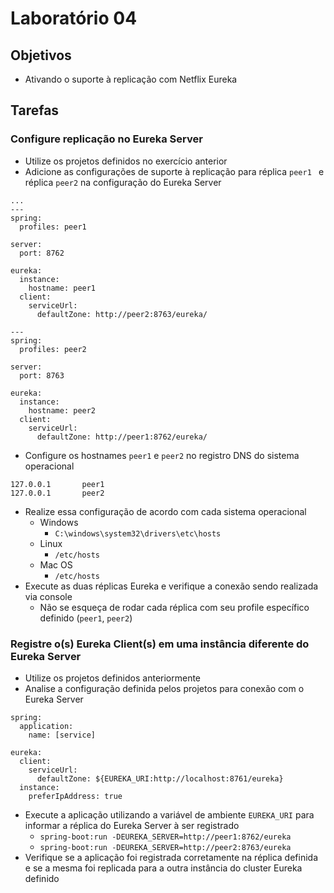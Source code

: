 # Laboratório 04

## Objetivos
- Ativando o suporte à replicação com Netflix Eureka

## Tarefas

### Configure replicação no Eureka Server
- Utilize os projetos definidos no exercício anterior
- Adicione as configurações de suporte à replicação para réplica `peer1 ` e réplica `peer2` na configuração do Eureka Server
```
...
---
spring:
  profiles: peer1

server:
  port: 8762

eureka:
  instance:
    hostname: peer1
  client:
    serviceUrl:
      defaultZone: http://peer2:8763/eureka/  

---
spring:
  profiles: peer2

server:
  port: 8763

eureka:
  instance:
    hostname: peer2
  client:
    serviceUrl:
      defaultZone: http://peer1:8762/eureka/  
```
- Configure os hostnames `peer1` e `peer2` no registro DNS do sistema operacional
```
127.0.0.1       peer1
127.0.0.1       peer2
```
- Realize essa configuração de acordo com cada sistema operacional
  - Windows
    - `C:\windows\system32\drivers\etc\hosts`
  - Linux
    - `/etc/hosts`
  - Mac OS
    - `/etc/hosts`
- Execute as duas réplicas Eureka e verifique a conexão sendo realizada via console
  - Não se esqueça de rodar cada réplica com seu profile específico definido (`peer1`, `peer2`)

### Registre o(s) Eureka Client(s) em uma instância diferente do Eureka Server
- Utilize os projetos definidos anteriormente
- Analise a configuração definida pelos projetos para conexão com o Eureka Server
```
spring:
  application:
    name: [service]

eureka:
  client:
    serviceUrl:
      defaultZone: ${EUREKA_URI:http://localhost:8761/eureka}
  instance:
    preferIpAddress: true
```
- Execute a aplicação utilizando a variável de ambiente `EUREKA_URI` para informar a réplica do Eureka Server à ser registrado
  - `spring-boot:run -DEUREKA_SERVER=http://peer1:8762/eureka`
  - `spring-boot:run -DEUREKA_SERVER=http://peer2:8763/eureka`
- Verifique se a aplicação foi registrada corretamente na réplica definida e se a mesma foi replicada para a outra instância do cluster Eureka definido
